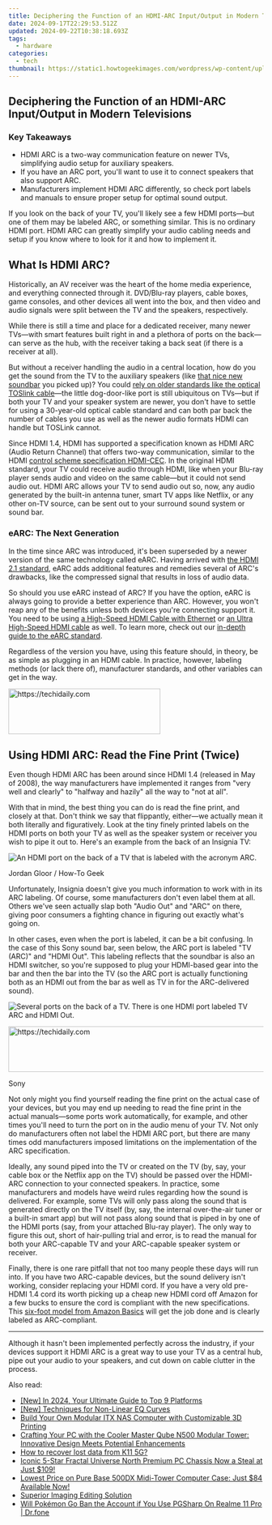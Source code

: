 ```yaml
---
title: Deciphering the Function of an HDMI-ARC Input/Output in Modern Televisions
date: 2024-09-17T22:29:53.512Z
updated: 2024-09-22T10:38:18.693Z
tags:
  - hardware
categories:
  - tech
thumbnail: https://static1.howtogeekimages.com/wordpress/wp-content/uploads/2024/04/two-hdmi-cables-with-the-text-hdmi-arc-next-to-them.jpg
---
```


## Deciphering the Function of an HDMI-ARC Input/Output in Modern Televisions

### Key Takeaways

* HDMI ARC is a two-way communication feature on newer TVs, simplifying audio setup for auxiliary speakers.
* If you have an ARC port, you'll want to use it to connect speakers that also support ARC.
* Manufacturers implement HDMI ARC differently, so check port labels and manuals to ensure proper setup for optimal sound output.

 If you look on the back of your TV, you'll likely see a few HDMI ports—but one of them may be labeled ARC, or something similar. This is no ordinary HDMI port. HDMI ARC can greatly simplify your audio cabling needs and setup if you know where to look for it and how to implement it.

##  What Is HDMI ARC?

 Historically, an AV receiver was the heart of the home media experience, and everything connected through it. DVD/Blu-ray players, cable boxes, game consoles, and other devices all went into the box, and then video and audio signals were split between the TV and the speakers, respectively.

 While there is still a time and place for a dedicated receiver, many newer TVs—with smart features built right in and a plethora of ports on the back—can serve as the hub, with the receiver taking a back seat (if there is a receiver at all).

 But without a receiver handling the audio in a central location, how do you get the sound from the TV to the auxiliary speakers (like [that nice new soundbar](https://discord-videos.techidaily.com/how-to-keep-the-conversation-flowing-on-discord/) you picked up)? You could [rely on older standards like the optical TOSlink cable](https://fox-access.techidaily.com/updated-in-2024-indispensable-top-vr-movie-adventures/)—the little dog-door-like port is still ubiquitous on TVs—but if both your TV and your speaker system are newer, you don't have to settle for using a 30-year-old optical cable standard and can both par back the number of cables you use as well as the newer audio formats HDMI can handle but TOSLink cannot.

 Since HDMI 1.4, HDMI has supported a specification known as HDMI ARC (Audio Return Channel) that offers two-way communication, similar to the HDMI [control scheme specification HDMI-CEC](https://instagram-clips.techidaily.com/updated-in-2024-essential-tips-to-eliminate-instagram-video-issues/). In the original HDMI standard, your TV could receive audio through HDMI, like when your Blu-ray player sends audio and video on the same cable—but it could not send audio out. HDMI ARC allows your TV to send audio out so, now, any audio generated by the built-in antenna tuner, smart TV apps like Netflix, or any other on-TV source, can be sent out to your surround sound system or sound bar.

###  eARC: The Next Generation

 In the time since ARC was introduced, it's been superseded by a newer version of the same technology called eARC. Having arrived with [the HDMI 2.1 standard](https://screen-mirror.techidaily.com/apple-iphone-12-pro-screen-mirroring-you-must-know-drfone-by-drfone-ios/), eARC adds additional features and remedies several of ARC's drawbacks, like the compressed signal that results in loss of audio data.

 So should you use eARC instead of ARC? If you have the option, eARC is always going to provide a better experience than ARC. However, you won't reap any of the benefits unless both devices you're connecting support it. You need to be using [a High-Speed HDMI Cable with Ethernet](https://www.amazon.com/AmazonBasics-High-Speed-HDMI-Cable-1-Pack/dp/B014I8T8FC?tag=hotoge-20&ascsubtag=UUhtgUeUpU216932&asc%5Frefurl=https%3A%2F%2Fwww.howtogeek.com%2F305241%2Fwhat-is-this-hdmi-arc-port-on-my-tv%2F&asc%5Fcampaign=Evergreen) or [an Ultra High-Speed HDMI cable](https://www.amazon.com/Belkin-AV10176bt2M-BLK-Ultra-Speed-Cable/dp/B07GVVJPLM?tag=hotoge-20&ascsubtag=UUhtgUeUpU216932&asc%5Frefurl=https%3A%2F%2Fwww.howtogeek.com%2F305241%2Fwhat-is-this-hdmi-arc-port-on-my-tv%2F&asc%5Fcampaign=Evergreen) as well. To learn more, check out our [in-depth guide to the eARC standard](https://snapchat-videos.techidaily.com/updated-the-ultimate-snapchat-checklist-for-engaging-content-for-2024/).

 Regardless of the version you have, using this feature should, in theory, be as simple as plugging in an HDMI cable. In practice, however, labeling methods (or lack there of), manufacturer standards, and other variables can get in the way.

<!-- affiliate ads begin -->
<a href="https://laganoo.pxf.io/c/5597632/1484910/16446" target="_top" id="1484910">
  <img src="//a.impactradius-go.com/display-ad/16446-1484910" border="0" alt="https://techidaily.com" width="300" height="90"/>
</a>
<img height="0" width="0" src="https://laganoo.pxf.io/i/5597632/1484910/16446" style="position:absolute;visibility:hidden;" border="0" />
<!-- affiliate ads end -->

##  Using HDMI ARC: Read the Fine Print (Twice)

 Even though HDMI ARC has been around since HDMI 1.4 (released in May of 2008), the way manufacturers have implemented it ranges from "very well and clearly" to "halfway and hazily" all the way to "not at all".

 With that in mind, the best thing you can do is read the fine print, and closely at that. Don't think we say that flippantly, either—we actually mean it both literally and figuratively. Look at the tiny finely printed labels on the HDMI ports on both your TV as well as the speaker system or receiver you wish to pipe it out to. Here's an example from the back of an Insignia TV:

![An HDMI port on the back of a TV that is labeled with the acronym ARC.](https://static1.howtogeekimages.com/wordpress/wp-content/uploads/2024/04/hdmi-arc-port.jpg) 

Jordan Gloor / How-To Geek

 Unfortunately, Insignia doesn't give you much information to work with in its ARC labeling. Of course, some manufacturers don't even label them at all. Others we've seen actually slap both "Audio Out" and "ARC" on there, giving poor consumers a fighting chance in figuring out exactly what's going on.

 In other cases, even when the port is labeled, it can be a bit confusing. In the case of this Sony sound bar, seen below, the ARC port is labeled "TV (ARC)" and "HDMI Out". This labeling reflects that the soundbar is also an HDMI switcher, so you're supposed to plug your HDMI-based gear into the bar and then the bar into the TV (so the ARC port is actually functioning both as an HDMI out from the bar as well as TV in for the ARC-delivered sound).

![Several ports on the back of a TV. There is one HDMI port labeled TV ARC and HDMI Out.](https://static1.howtogeekimages.com/wordpress/wp-content/uploads/2017/05/img_590779c16b675.jpg) 

<!-- affiliate ads begin -->
<a href="https://aligracehair.sjv.io/c/5597632/1880960/19272" target="_top" id="1880960">
  <img src="//a.impactradius-go.com/display-ad/19272-1880960" border="0" alt="https://techidaily.com" width="728" height="90"/>
</a>
<img height="0" width="0" src="https://aligracehair.sjv.io/i/5597632/1880960/19272" style="position:absolute;visibility:hidden;" border="0" />
<!-- affiliate ads end -->

Sony

 Not only might you find yourself reading the fine print on the actual case of your devices, but you may end up needing to read the fine print in the actual manuals—some ports work automatically, for example, and other times you'll need to turn the port on in the audio menu of your TV. Not only do manufacturers often not label the HDMI ARC port, but there are many times odd manufacturers imposed limitations on the implementation of the ARC specification.

 Ideally, any sound piped into the TV or created on the TV (by, say, your cable box or the Netflix app on the TV) should be passed over the HDMI-ARC connection to your connected speakers. In practice, some manufacturers and models have weird rules regarding how the sound is delivered. For example, some TVs will only pass along the sound that is generated directly on the TV itself (by, say, the internal over-the-air tuner or a built-in smart app) but will not pass along sound that is piped in by one of the HDMI ports (say, from your attached Blu-ray player). The only way to figure this out, short of hair-pulling trial and error, is to read the manual for both your ARC-capable TV and your ARC-capable speaker system or receiver.

 Finally, there is one rare pitfall that not too many people these days will run into. If you have two ARC-capable devices, but the sound delivery isn't working, consider replacing your HDMI cord. If you have a very old pre-HDMI 1.4 cord its worth picking up a cheap new HDMI cord off Amazon for a few bucks to ensure the cord is compliant with the new specifications. This [six-foot model from Amazon Basics](http://www.amazon.com/dp/B014I8SSD0/?tag=hotoge-20&ascsubtag=UUhtgUeUpU216932&asc%5Frefurl=https%3A%2F%2Fwww.howtogeek.com%2F305241%2Fwhat-is-this-hdmi-arc-port-on-my-tv%2F&asc%5Fcampaign=Evergreen) will get the job done and is clearly labeled as ARC-compliant.

---

 Although it hasn't been implemented perfectly across the industry, if your devices support it HDMI ARC is a great way to use your TV as a central hub, pipe out your audio to your speakers, and cut down on cable clutter in the process.

<ins class="adsbygoogle"
     style="display:block"
     data-ad-format="autorelaxed"
     data-ad-client="ca-pub-7571918770474297"
     data-ad-slot="1223367746"></ins>

<ins class="adsbygoogle"
     style="display:block"
     data-ad-client="ca-pub-7571918770474297"
     data-ad-slot="8358498916"
     data-ad-format="auto"
     data-full-width-responsive="true"></ins>

<span class="atpl-alsoreadstyle">Also read:</span>
<div><ul>
<li><a href="https://fox-hovers.techidaily.com/new-in-2024-your-ultimate-guide-to-top-9-platforms/"><u>[New] In 2024, Your Ultimate Guide to Top 9 Platforms</u></a></li>
<li><a href="https://some-guidance.techidaily.com/new-techniques-for-non-linear-eq-curves/"><u>[New] Techniques for Non-Linear EQ Curves</u></a></li>
<li><a href="https://hardware-reviews.techidaily.com/build-your-own-modular-itx-nas-computer-with-customizable-3d-printing/"><u>Build Your Own Modular ITX NAS Computer with Customizable 3D Printing</u></a></li>
<li><a href="https://hardware-reviews.techidaily.com/crafting-your-pc-with-the-cooler-master-qube-n500-modular-tower-innovative-design-meets-potential-enhancements/"><u>Crafting Your PC with the Cooler Master Qube N500 Modular Tower: Innovative Design Meets Potential Enhancements</u></a></li>
<li><a href="https://blog-min.techidaily.com/how-to-recover-lost-data-from-k11-5g-by-fonelab-android-recover-data/"><u>How to recover lost data from K11 5G?</u></a></li>
<li><a href="https://hardware-reviews.techidaily.com/1723964475671-iconic-5-star-fractal-universe-north-premium-pc-chassis-now-a-steal-at-just-109/"><u>Iconic 5-Star Fractal Universe North Premium PC Chassis Now a Steal at Just $109!</u></a></li>
<li><a href="https://hardware-reviews.techidaily.com/1723964477913-lowest-price-on-pure-base-500dx-midi-tower-computer-case-just-84-available-now/"><u>Lowest Price on Pure Base 500DX Midi-Tower Computer Case: Just $84 Available Now!</u></a></li>
<li><a href="https://data-wizards.techidaily.com/superior-imaging-editing-solution/"><u>Superior Imaging Editing Solution</u></a></li>
<li><a href="https://pokemon-go-android.techidaily.com/will-pokemon-go-ban-the-account-if-you-use-pgsharp-on-realme-11-pro-drfone-by-drfone-virtual-android/"><u>Will Pokémon Go Ban the Account if You Use PGSharp On Realme 11 Pro | Dr.fone</u></a></li>
</ul></div>

